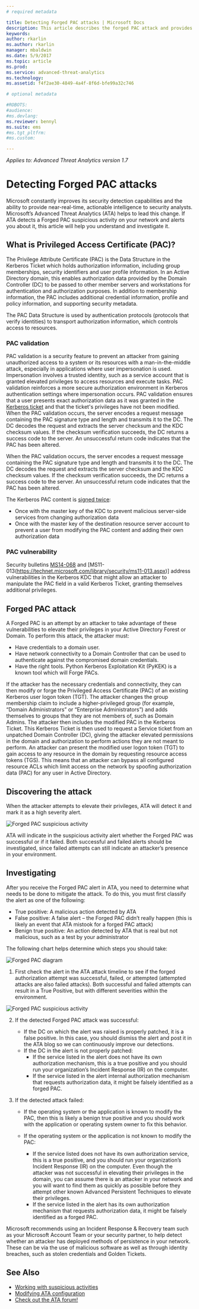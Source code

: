 ```yaml
---
# required metadata

title: Detecting Forged PAC attacks | Microsoft Docs
description: This article describes the forged PAC attack and provides mitigation instructions when this threat is detected on your network.
keywords:
author: rkarlin
ms.author: rkarlin
manager: mbaldwin
ms.date: 5/9/2017
ms.topic: article
ms.prod:
ms.service: advanced-threat-analytics
ms.technology:
ms.assetid: f4f2ae30-4849-4a4f-8f6d-bfe99a32c746

# optional metadata

#ROBOTS:
#audience:
#ms.devlang:
ms.reviewer: bennyl
ms.suite: ems
#ms.tgt_pltfrm:
#ms.custom:

---
```


*Applies to: Advanced Threat Analytics version 1.7*

# Detecting Forged PAC attacks

Microsoft constantly improves its security detection capabilities and the ability to provide near-real-time, actionable intelligence to security analysts. Microsoft’s Advanced Threat Analytics (ATA) helps to lead this change. 
If ATA detects a Forged PAC suspicious activity on your network and alerts you about it, this article will help you understand and investigate it.

## What is Privileged Access Certificate (PAC)?

The Privilege Attribute Certificate (PAC) is the Data Structure in the Kerberos Ticket which holds authorization information, including group memberships, security identifiers and user profile information. In an Active Directory domain, this enables authorization data provided by the Domain Controller (DC) to be passed to other member servers and workstations for authentication and authorization purposes. In addition to membership information, the PAC includes additional credential information, profile and policy information, and supporting security metadata. 

The PAC Data Structure is used by authentication protocols (protocols that verify identities) to transport authorization information, which controls access to resources.

### PAC validation

PAC validation is a security feature to prevent an attacker from gaining unauthorized access to a system or its resources with a man-in-the-middle attack, especially in applications where user impersonation is used. Impersonation involves a trusted identity, such as a service account that is granted elevated privileges to access resources and execute tasks. PAC validation reinforces a more secure authorization environment in Kerberos authentication settings where impersonation occurs. PAC validation ensures that a user presents exact authorization data as it was granted in the [Kerberos ticket](https://blogs.msdn.microsoft.com/openspecification/2009/04/24/understanding-microsoft-kerberos-pac-validation/) and that the ticket's privileges have not been modified.
When the PAC validation occurs, the server encodes a request message containing the PAC signature type and length and transmits it to the DC. The DC decodes the request and extracts the server checksum and the KDC checksum values. If the checksum verification succeeds, the DC returns a success code to the server. An unsuccessful return code indicates that the PAC has been altered. 

When the PAC validation occurs, the server encodes a request message containing the PAC signature type and length and transmits it to the DC. The DC decodes the request and extracts the server checksum and the KDC checksum values. If the checksum verification succeeds, the DC returns a success code to the server. An unsuccessful return code indicates that the PAC has been altered. 

The Kerberos PAC content is [signed twice](http://searchwindowsserver.techtarget.com/feature/Advanced-Kerberos-topics-From-authentication-to-authorization#goTOC): 
- Once with the master key of the KDC to prevent malicious server-side services from changing authorization data
- Once with the master key of the destination resource server account to prevent a user from modifying the PAC content and adding their own authorization data

### PAC vulnerability
Security bulletins [MS14-068](https://technet.microsoft.com/library/security/MS14-068.aspx) and [MS11-013(https://technet.microsoft.com/library/security/ms11-013.aspx)] address vulnerabilities in the Kerberos KDC that might allow an attacker to manipulate the PAC field in a valid Kerberos Ticket, granting themselves additional privileges.

## Forged PAC attack

A Forged PAC is an attempt by an attacker to take advantage of these vulnerabilities to elevate their privileges in your Active Directory Forest or Domain. To perform this attack, the attacker must:
-	Have credentials to a domain user.
-	Have network connectivity to a Domain Controller that can be used to authenticate against the compromised domain credentials.
-	Have the right tools. Python Kerberos Exploitation Kit (PyKEK) is a known tool which will Forge PACs.

If the attacker has the necessary credentials and connectivity, they can then modify or forge the Privileged Access Certificate (PAC) of an existing Kerberos user logon token (TGT). The attacker changes the group membership claim to include a higher-privileged group (for example, “Domain Administrators” or “Enterprise Administrators”) and adds themselves to groups that they are not members of, such as Domain Admins. The attacker then includes the modified PAC in the Kerberos Ticket. This Kerberos Ticket is then used to request a Service ticket from an unpatched Domain Controller (DC), giving the attacker elevated permissions in the domain and authorization to perform actions they are not meant to perform. 
An attacker can present the modified user logon token (TGT) to gain access to any resource in the domain by requesting resource access tokens (TGS). This means that an attacker can bypass all configured resource ACLs which limit access on the network by spoofing authorization data (PAC) for any user in Active Directory.

## Discovering the attack
When the attacker attempts to elevate their privileges, ATA will detect it and mark it as a high severity alert.

![Forged PAC suspicious activity](./media/forged-pac-sa.png)

ATA will indicate in the suspicious activity alert whether the Forged PAC was successful or if it failed. Both successful and failed alerts should be investigated, since failed attempts can still indicate an attacker’s presence in your environment.

## Investigating
After you receive the Forged PAC alert in ATA, you need to determine what needs to be done to mitigate the attack. To do this, you must first classify the alert as one of the following: 
-	True positive: A malicious action detected by ATA
-	False positive: A false alert – the Forged PAC didn’t really happen (this is likely an event that ATA mistook for a forged PAC attack)
-	Benign true positive: An action detected by ATA that is real but not malicious, such as a test by your administrator

The following chart helps determine which steps you should take:

![Forged PAC diagram](./media/forged-pac-diagram.png)

1. First check the alert in the ATA attack timeline to see if the forged authorization attempt was successful, failed, or attempted (attempted attacks are also failed attacks). Both successful and failed attempts can result in a True Positive, but with different severities within the environment.
 
 ![Forged PAC suspicious activity](./media/forged-pac-attempted.png)


2.	If the detected Forged PAC attack was successful:
    -	If the DC on which the alert was raised is properly patched, it is a false positive. In this case, you should dismiss the alert and post it in the ATA blog so we can continuously improve our detections. 
    -	If the DC in the alert is not properly patched:
        -	If the service listed in the alert does not have its own authorization mechanism, this is a true positive and you should run your organization’s Incident Response (IR) on the computer. 
        -	If the service listed in the alert internal authorization mechanism that requests authorization data, it might be falsely identified as a forged PAC. 

3.	If the detected attack failed:
    -	If the operating system or the application is known to modify the PAC, then this is likely a benign true positive and you should work with the application or operating system owner to fix this behavior.

    -	If the operating system or the application is not known to modify the PAC: 

        -	If the service listed does not have its own authorization service, this is a true positive, and you should run your organization’s Incident Response (IR) on the computer. Even though the attacker was not successful in elevating their privileges in the domain, you can assume there is an attacker in your network and you will want to find them as quickly as possible before they attempt other known Advanced Persistent Techniques to elevate their privileges. 
        -	If the service listed in the alert has its own authorization mechanism that requests authorization data, it might be falsely identified as a forged PAC.


Microsoft recommends using an Incident Response & Recovery team such as your Microsoft Account Team or your security partner, to help detect whether an attacker has deployed methods of persistence in your network. These can be via the use of malicious software as well as through identity breaches, such as stolen credentials and Golden Tickets.


## See Also
- [Working with suspicious activities](working-with-suspicious-activities.md)
- [Modifying ATA configuration](modifying-ata-configuration.md)
- [Check out the ATA forum!](https://social.technet.microsoft.com/Forums/security/home?forum=mata)
